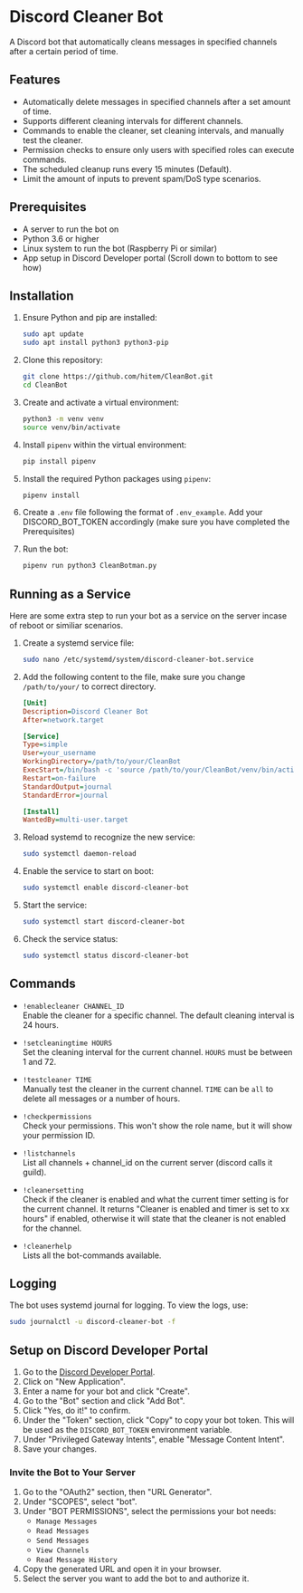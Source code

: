 # Discord Cleaner Bot

A Discord bot that automatically cleans messages in specified channels after a certain period of time.

## Features

- Automatically delete messages in specified channels after a set amount of time.
- Supports different cleaning intervals for different channels.
- Commands to enable the cleaner, set cleaning intervals, and manually test the cleaner.
- Permission checks to ensure only users with specified roles can execute commands.
- The scheduled cleanup runs every 15 minutes (Default).
- Limit the amount of inputs to prevent spam/DoS type scenarios.

## Prerequisites

- A server to run the bot on
- Python 3.6 or higher
- Linux system to run the bot (Raspberry Pi or similar)
- App setup in Discord Developer portal (Scroll down to bottom to see how)

## Installation

1. Ensure Python and pip are installed:
    ```sh
    sudo apt update
    sudo apt install python3 python3-pip
    ```

2. Clone this repository:
    ```sh
    git clone https://github.com/hitem/CleanBot.git
    cd CleanBot
    ```

3. Create and activate a virtual environment:
    ```sh
    python3 -m venv venv
    source venv/bin/activate
    ```

4. Install `pipenv` within the virtual environment:
    ```sh
    pip install pipenv
    ```

5. Install the required Python packages using `pipenv`:
    ```sh
    pipenv install
    ```

6. Create a `.env` file following the format of `.env_example`. Add your DISCORD_BOT_TOKEN accordingly (make sure you have completed the Prerequisites)

7. Run the bot:
    ```sh
    pipenv run python3 CleanBotman.py
    ```

## Running as a Service
Here are some extra step to run your bot as a service on the server incase of reboot or similiar scenarios.

1. Create a systemd service file:
    ```sh
    sudo nano /etc/systemd/system/discord-cleaner-bot.service
    ```

2. Add the following content to the file, make sure you change `/path/to/your/` to correct directory.
    ```ini
    [Unit]
    Description=Discord Cleaner Bot
    After=network.target
    
    [Service]
    Type=simple
    User=your_username
    WorkingDirectory=/path/to/your/CleanBot
    ExecStart=/bin/bash -c 'source /path/to/your/CleanBot/venv/bin/activate && pipenv run python3 /path/to/your/CleanBot/CleanBotman.py'
    Restart=on-failure
    StandardOutput=journal
    StandardError=journal
    
    [Install]
    WantedBy=multi-user.target
    ```

3. Reload systemd to recognize the new service:
    ```sh
    sudo systemctl daemon-reload
    ```

4. Enable the service to start on boot:
    ```sh
    sudo systemctl enable discord-cleaner-bot
    ```

5. Start the service:
    ```sh
    sudo systemctl start discord-cleaner-bot
    ```

6. Check the service status:
    ```sh
    sudo systemctl status discord-cleaner-bot
    ```

## Commands

- `!enablecleaner CHANNEL_ID`  
  Enable the cleaner for a specific channel. The default cleaning interval is 24 hours.

- `!setcleaningtime HOURS`  
  Set the cleaning interval for the current channel. `HOURS` must be between 1 and 72.

- `!testcleaner TIME`  
  Manually test the cleaner in the current channel. `TIME` can be `all` to delete all messages or a number of hours.

- `!checkpermissions`  
  Check your permissions. This won't show the role name, but it will show your permission ID.

- `!listchannels`  
  List all channels + channel_id on the current server (discord calls it guild).

- `!cleanersetting`  
  Check if the cleaner is enabled and what the current timer setting is for the current channel. It returns "Cleaner is enabled and timer is set to xx hours" if enabled, otherwise it will state that the cleaner is not enabled for the channel.

- `!cleanerhelp`  
  Lists all the bot-commands available.

## Logging

The bot uses systemd journal for logging. To view the logs, use:
```sh
sudo journalctl -u discord-cleaner-bot -f
```


## Setup on Discord Developer Portal

1. Go to the [Discord Developer Portal](https://discord.com/developers/applications).
2. Click on "New Application".
3. Enter a name for your bot and click "Create".
4. Go to the "Bot" section and click "Add Bot".
5. Click "Yes, do it!" to confirm.
6. Under the "Token" section, click "Copy" to copy your bot token. This will be used as the `DISCORD_BOT_TOKEN` environment variable.
7. Under "Privileged Gateway Intents", enable "Message Content Intent".
8. Save your changes.

### Invite the Bot to Your Server

1. Go to the "OAuth2" section, then "URL Generator".
2. Under "SCOPES", select "bot".
3. Under "BOT PERMISSIONS", select the permissions your bot needs:
    - `Manage Messages`
    - `Read Messages`
    - `Send Messages`
    - `View Channels`
    - `Read Message History`
4. Copy the generated URL and open it in your browser.
5. Select the server you want to add the bot to and authorize it.


